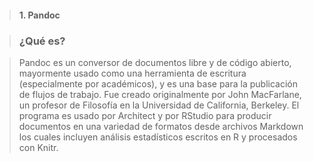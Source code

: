 > #### 1. Pandoc

> ### ¿Qué es?  

> Pandoc es un conversor de documentos libre y de código abierto, mayormente 
usado como una herramienta de escritura (especialmente por académicos), y es una base 
para la publicación de flujos de trabajo. Fue creado originalmente por John MacFarlane, 
un profesor de Filosofía en la Universidad de California, Berkeley.
El programa es usado por Architect y por RStudio para producir documentos
en una variedad de formatos desde archivos Markdown los cuales incluyen análisis 
estadísticos escritos en R y procesados con Knitr.

